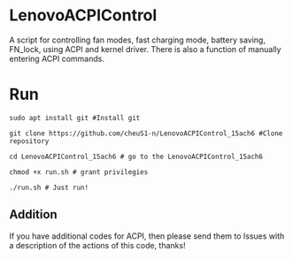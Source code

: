 # LenovoACPIControl

A script for controlling fan modes, fast charging mode, battery saving, FN_lock, using ACPI and kernel driver. There is also a function of manually entering ACPI commands.


# Run

    sudo apt install git #Install git

    git clone https://github.com/cheuS1-n/LenovoACPIControl_15ach6 #Clone repository

    cd LenovoACPIControl_15ach6 # go to the LenovoACPIControl_15ach6
    
    chmod +x run.sh # grant privilegies

    ./run.sh # Just run!



## Addition
If you have additional codes for ACPI, then please send them to Issues with a description of the actions of this code, thanks!

```
